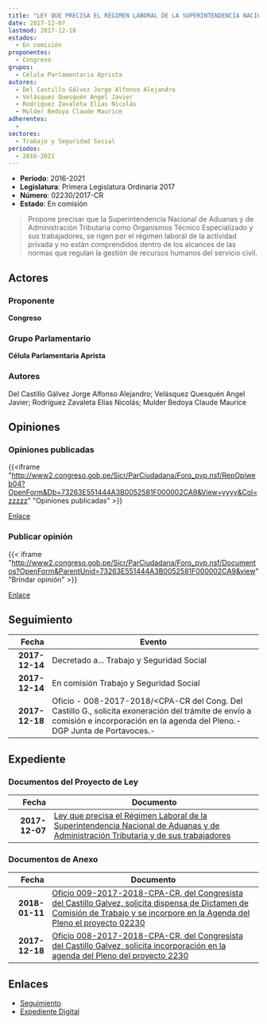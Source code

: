 ```yaml
---
title: "LEY QUE PRECISA EL RÉGIMEN LABORAL DE LA SUPERINTENDENCIA NACIONAL DE ADUANAS Y DE ADMINISTRACIÓN TRIBUTARIA Y DE SUS TRABAJADORES"
date: 2017-12-07
lastmod: 2017-12-18
estados: 
  - En comisión
proponentes: 
  - Congreso
grupos: 
  - Célula Parlamentaria Aprista
autores: 
  - Del Castillo Gálvez Jorge Alfonso Alejandro
  - Velásquez Quesquén Angel Javier
  - Rodríguez Zavaleta Elías Nicolás
  - Mulder Bedoya Claude Maurice
adherentes: 
  - 
sectores: 
  - Trabajo y Seguridad Social
periodos: 
  - 2016-2021
---
```


- **Periodo**: 2016-2021
- **Legislatura**: Primera Legislatura Ordinaria 2017
- **Número**: 02230/2017-CR
- **Estado**: En comisión

> Propone precisar que la Superintendencia Nacional de Aduanas y de Administración Tributaria como Organismos Técnico Especializado y sus trabajadores, se rigen por el régimen laboral de la actividad privada y no están comprendidos dentro de los alcances de las normas que regulan la gestión de recursos humanos del servicio civil.


## Actores

### Proponente

**Congreso**

### Grupo Parlamentario

**Célula Parlamentaria Aprista**

### Autores

Del Castillo Gálvez Jorge Alfonso Alejandro; Velásquez Quesquén Angel Javier; Rodríguez Zavaleta Elías Nicolás; Mulder Bedoya Claude Maurice


## Opiniones

### Opiniones publicadas

{{<iframe "http://www2.congreso.gob.pe/Sicr/ParCiudadana/Foro_pvp.nsf/RepOpiweb04?OpenForm&Db=73263E551444A3B0052581F000002CA9&View=yyyy&Col=zzzzz" "Opiniones publicadas" >}}

[Enlace](http://www2.congreso.gob.pe/Sicr/ParCiudadana/Foro_pvp.nsf/RepOpiweb04?OpenForm&Db=73263E551444A3B0052581F000002CA9&View=yyyy&Col=zzzzz)
### Publicar opinión

{{< iframe "http://www2.congreso.gob.pe/Sicr/ParCiudadana/Foro_pvp.nsf/Documentos?OpenForm&ParentUnid=73263E551444A3B0052581F000002CA9&view" "Brindar opinión" >}}

[Enlace](http://www2.congreso.gob.pe/Sicr/ParCiudadana/Foro_pvp.nsf/Documentos?OpenForm&ParentUnid=73263E551444A3B0052581F000002CA9&view)

## Seguimiento

| Fecha | Evento |
|------:|--------|
| **2017-12-14** | Decretado a... Trabajo y Seguridad Social|
| **2017-12-14** | En comisión Trabajo y Seguridad Social|
| **2017-12-18** | Oficio - 008-2017-2018/<CPA-CR del Cong. Del Castillo G., solicita exoneración del trámite de envío a comisión e incorporación en la agenda del Pleno.-DGP Junta de Portavoces.-|


## Expediente


### Documentos del Proyecto de Ley

| Fecha | Documento |
|------:|--------|
| **2017-12-07** | [Ley que precisa el Régimen Laboral de la Superintendencia Nacional de Aduanas y de Administración Tributaria y de sus trabajadores](http://www.leyes.congreso.gob.pe/Documentos/2016_2021/Proyectos_de_Ley_y_de_Resoluciones_Legislativas/PL0223020171207.pdf) |

### Documentos de Anexo

| Fecha | Documento |
|------:|--------|
| **2018-01-11** | [Oficio 009-2017-2018-CPA-CR, del Congresista del Castillo Galvez, solicita dispensa de Dictamen de Comisión de Trabajo y se incorpore en la Agenda del Pleno el proyecto 02230](http://www.leyes.congreso.gob.pe/Documentos/2016_2021/Oficios/Congresistas/OFICIO-009-2017-2018-CPA-CR.pdf) |
| **2017-12-18** | [Oficio 008-2017-2018-CPA-CR, del Congresista del Castillo Galvez, solicita incorporación en la agenda del Pleno del proyecto 2230](http://www.leyes.congreso.gob.pe/Documentos/2016_2021/Oficios/Congresistas/OFICIO-008-2017-2018-CPA-CR.pdf) |

## Enlaces 

- [Seguimiento](http://www2.congreso.gob.pe/Sicr/TraDocEstProc/CLProLey2016.nsf/f7fff46988ca05b1052578e100829cc7/4fcf7bf8cfe46112052581f000006cf0?OpenDocument)
- [Expediente Digital](http://www2.congreso.gob.pe/Sicr/TraDocEstProc/CLProLey2016.nsf/f7fff46988ca05b1052578e100829cc7/4fcf7bf8cfe46112052581f000006cf0?OpenDocument&Click=05257FB7005EB655.eb71d0cf91d8294e05256cdf006b5706/$Body/0.1C6C)
